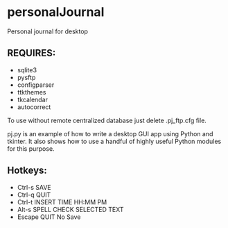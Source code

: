 # personalJournal
Personal journal for desktop 


## REQUIRES:
- sqlite3
- pysftp
- configparser
- ttkthemes
- tkcalendar
- autocorrect

To use without remote centralized database
just delete .pj_ftp.cfg file.

pj.py is an example of how to write a desktop GUI app using Python and tkinter. It also shows how to use a handful of highly useful Python modules for this purpose.


## Hotkeys:
- Ctrl-s SAVE
- Ctrl-q QUIT
- Ctrl-t INSERT TIME HH:MM PM
- Alt-s SPELL CHECK SELECTED TEXT
- Escape QUIT No Save

